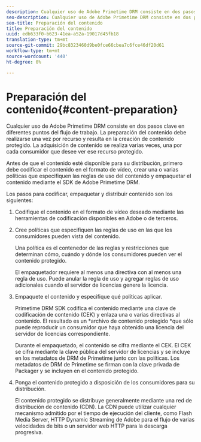 ```yaml
---
description: Cualquier uso de Adobe Primetime DRM consiste en dos pasos clave en diferentes puntos del flujo de trabajo. La preparación del contenido debe realizarse una vez por recurso y resulta en la creación de contenido protegido. La adquisición de contenido se realiza varias veces, una por cada consumidor que desee ver ese recurso protegido.
seo-description: Cualquier uso de Adobe Primetime DRM consiste en dos pasos clave en diferentes puntos del flujo de trabajo. La preparación del contenido debe realizarse una vez por recurso y resulta en la creación de contenido protegido. La adquisición de contenido se realiza varias veces, una por cada consumidor que desee ver ese recurso protegido.
seo-title: Preparación del contenido
title: Preparación del contenido
uuid: edb633f0-b623-41ea-a52a-19017d45fb18
translation-type: tm+mt
source-git-commit: 29bc8323460d9be0fce66cbea7c6fce46df20d61
workflow-type: tm+mt
source-wordcount: '440'
ht-degree: 0%

---
```



# Preparación del contenido{#content-preparation}

Cualquier uso de Adobe Primetime DRM consiste en dos pasos clave en diferentes puntos del flujo de trabajo. La preparación del contenido debe realizarse una vez por recurso y resulta en la creación de contenido protegido. La adquisición de contenido se realiza varias veces, una por cada consumidor que desee ver ese recurso protegido.

Antes de que el contenido esté disponible para su distribución, primero debe codificar el contenido en el formato de vídeo, crear una o varias políticas que especifiquen las reglas de uso del contenido y empaquetar el contenido mediante el SDK de Adobe Primetime DRM.

Los pasos para codificar, empaquetar y distribuir contenido son los siguientes:

1. Codifique el contenido en el formato de vídeo deseado mediante las herramientas de codificación disponibles en Adobe o de terceros.
1. Cree políticas que especifiquen las reglas de uso en las que los consumidores pueden vista del contenido.

   Una política es el contenedor de las reglas y restricciones que determinan cómo, cuándo y dónde los consumidores pueden ver el contenido protegido.

   El empaquetador requiere al menos una directiva con al menos una regla de uso. Puede anular la regla de uso y agregar reglas de uso adicionales cuando el servidor de licencias genere la licencia.

1. Empaquete el contenido y especifique qué políticas aplicar.

   Primetime DRM SDK codifica el contenido mediante una clave de codificación de contenido (CEK) y enlaza una o varias directivas al contenido. El resultado es un *archivo de contenido protegido *que sólo puede reproducir un consumidor que haya obtenido una licencia del servidor de licencias correspondiente.

   Durante el empaquetado, el contenido se cifra mediante el CEK. El CEK se cifra mediante la clave pública del servidor de licencias y se incluye en los metadatos de DRM de Primetime junto con las políticas. Los metadatos de DRM de Primetime se firman con la clave privada de Packager y se incluyen en el contenido protegido.

1. Ponga el contenido protegido a disposición de los consumidores para su distribución.

   El contenido protegido se distribuye generalmente mediante una red de distribución de contenido (CDN). La CDN puede utilizar cualquier mecanismo admitido por el tiempo de ejecución del cliente, como Flash Media Server, HTTP Dynamic Streaming de Adobe para el flujo de varias velocidades de bits o un servidor web HTTP para la descarga progresiva.

